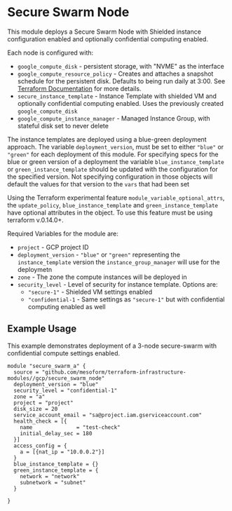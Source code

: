 # Secure Swarm Node

This module deploys a Secure Swarm Node with Shielded instance configuration enabled 
and optionally confidential computing enabled.

Each node is configured with:
* `google_compute_disk` -  persistent storage, with "NVME" as the interface
* `google_compute_resource_policy` - Creates and attaches a snapshot schedule for the persistent disk.
Defaults to being run daily at 3:00. See [Terraform Documentation](https://registry.terraform.io/providers/hashicorp/google/latest/docs/resources/compute_resource_policy) for more details.
* `secure_instance_template` - Instance Template with shielded VM and optionally confidential computing enabled.
  Uses the previously created `google_compute_disk`
* `google_compute_instance_manager` - Managed Instance Group, with stateful disk set to never delete

The instance templates are deployed using a blue-green deployment approach.
The variable `deployment_version`, must be set to either `"blue"` or `"green"` for each deployment of this module.
For specifying specs for the blue or green version of a deployment the variable `blue_instance_template` or `green_instance_template`
should be updated with the configuration for the specified version. 
Not specifying configuration in those objects will default the values for that version to the `vars` that had been set

Using the Terraform experimental feature `module_variable_optional_attrs`, the `update_policy`, `blue_instance_template` and `green_instance_template` have optional attributes in the object.
To use this feature must be using terraform v.0.14.0+.

Required Variables for the module are:
* `project` - GCP project ID
* `deployment_version` - `"blue"` or `"green"` representing the `instance_template` version the `instance_group_manager` will use for the deploymetn
* `zone` - The zone the compute instances will be deployed in
* `security_level` - Level of security for instance template. Options are:
    * `"secure-1"` - Shielded VM settings enabled
    * `"confidential-1` - Same settings as `"secure-1"` but with confidential computing enabled as well

## Example Usage
This example demonstrates deployment of a 3-node secure-swarm with confidential compute settings enabled.
```hcl
module "secure_swarm_a" {
  source = "github.com/mesoform/terraform-infrastructure-modules//gcp/secure_swarm_node"
  deployment_version = "blue"
  security_level = "confidential-1"
  zone = "a"
  project = "project"
  disk_size = 20
  service_account_email = "sa@project.iam.gserviceaccount.com"
  health_check = [{
    name              = "test-check"
    initial_delay_sec = 180
  }]
  access_config = {
    a = [{nat_ip = "10.0.0.2"}]
  }
  blue_instance_template = {}
  green_instance_template = {
    network = "network"
    subnetwork = "subnet"
  }
  
}
```